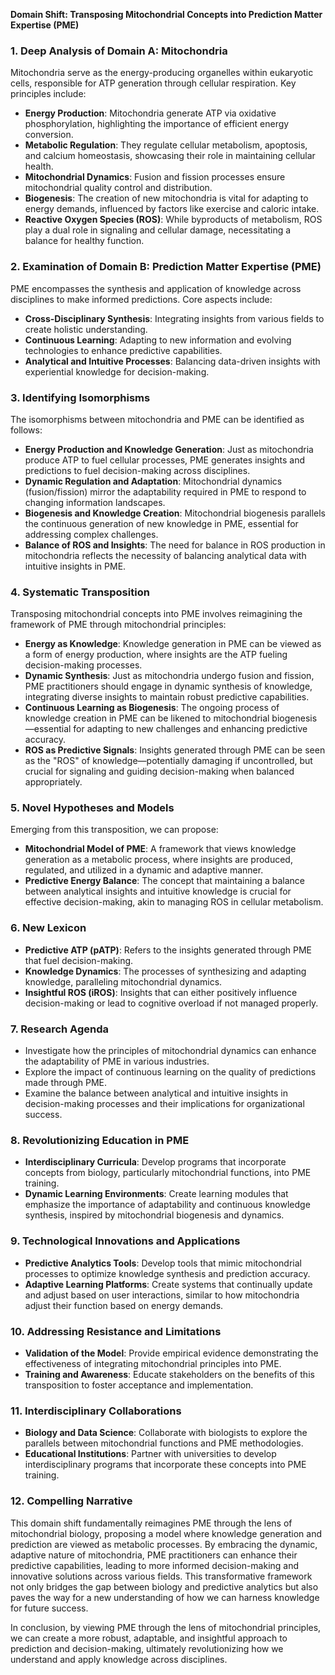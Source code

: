**Domain Shift: Transposing Mitochondrial Concepts into Prediction Matter Expertise (PME)**

### 1. Deep Analysis of Domain A: Mitochondria
Mitochondria serve as the energy-producing organelles within eukaryotic cells, responsible for ATP generation through cellular respiration. Key principles include:
- **Energy Production**: Mitochondria generate ATP via oxidative phosphorylation, highlighting the importance of efficient energy conversion.
- **Metabolic Regulation**: They regulate cellular metabolism, apoptosis, and calcium homeostasis, showcasing their role in maintaining cellular health.
- **Mitochondrial Dynamics**: Fusion and fission processes ensure mitochondrial quality control and distribution.
- **Biogenesis**: The creation of new mitochondria is vital for adapting to energy demands, influenced by factors like exercise and caloric intake.
- **Reactive Oxygen Species (ROS)**: While byproducts of metabolism, ROS play a dual role in signaling and cellular damage, necessitating a balance for healthy function.

### 2. Examination of Domain B: Prediction Matter Expertise (PME)
PME encompasses the synthesis and application of knowledge across disciplines to make informed predictions. Core aspects include:
- **Cross-Disciplinary Synthesis**: Integrating insights from various fields to create holistic understanding.
- **Continuous Learning**: Adapting to new information and evolving technologies to enhance predictive capabilities.
- **Analytical and Intuitive Processes**: Balancing data-driven insights with experiential knowledge for decision-making.

### 3. Identifying Isomorphisms
The isomorphisms between mitochondria and PME can be identified as follows:
- **Energy Production and Knowledge Generation**: Just as mitochondria produce ATP to fuel cellular processes, PME generates insights and predictions to fuel decision-making across disciplines.
- **Dynamic Regulation and Adaptation**: Mitochondrial dynamics (fusion/fission) mirror the adaptability required in PME to respond to changing information landscapes.
- **Biogenesis and Knowledge Creation**: Mitochondrial biogenesis parallels the continuous generation of new knowledge in PME, essential for addressing complex challenges.
- **Balance of ROS and Insights**: The need for balance in ROS production in mitochondria reflects the necessity of balancing analytical data with intuitive insights in PME.

### 4. Systematic Transposition
Transposing mitochondrial concepts into PME involves reimagining the framework of PME through mitochondrial principles:
- **Energy as Knowledge**: Knowledge generation in PME can be viewed as a form of energy production, where insights are the ATP fueling decision-making processes.
- **Dynamic Synthesis**: Just as mitochondria undergo fusion and fission, PME practitioners should engage in dynamic synthesis of knowledge, integrating diverse insights to maintain robust predictive capabilities.
- **Continuous Learning as Biogenesis**: The ongoing process of knowledge creation in PME can be likened to mitochondrial biogenesis—essential for adapting to new challenges and enhancing predictive accuracy.
- **ROS as Predictive Signals**: Insights generated through PME can be seen as the "ROS" of knowledge—potentially damaging if uncontrolled, but crucial for signaling and guiding decision-making when balanced appropriately.

### 5. Novel Hypotheses and Models
Emerging from this transposition, we can propose:
- **Mitochondrial Model of PME**: A framework that views knowledge generation as a metabolic process, where insights are produced, regulated, and utilized in a dynamic and adaptive manner.
- **Predictive Energy Balance**: The concept that maintaining a balance between analytical insights and intuitive knowledge is crucial for effective decision-making, akin to managing ROS in cellular metabolism.

### 6. New Lexicon
- **Predictive ATP (pATP)**: Refers to the insights generated through PME that fuel decision-making.
- **Knowledge Dynamics**: The processes of synthesizing and adapting knowledge, paralleling mitochondrial dynamics.
- **Insightful ROS (iROS)**: Insights that can either positively influence decision-making or lead to cognitive overload if not managed properly.

### 7. Research Agenda
- Investigate how the principles of mitochondrial dynamics can enhance the adaptability of PME in various industries.
- Explore the impact of continuous learning on the quality of predictions made through PME.
- Examine the balance between analytical and intuitive insights in decision-making processes and their implications for organizational success.

### 8. Revolutionizing Education in PME
- **Interdisciplinary Curricula**: Develop programs that incorporate concepts from biology, particularly mitochondrial functions, into PME training.
- **Dynamic Learning Environments**: Create learning modules that emphasize the importance of adaptability and continuous knowledge synthesis, inspired by mitochondrial biogenesis and dynamics.

### 9. Technological Innovations and Applications
- **Predictive Analytics Tools**: Develop tools that mimic mitochondrial processes to optimize knowledge synthesis and prediction accuracy.
- **Adaptive Learning Platforms**: Create systems that continually update and adjust based on user interactions, similar to how mitochondria adjust their function based on energy demands.

### 10. Addressing Resistance and Limitations
- **Validation of the Model**: Provide empirical evidence demonstrating the effectiveness of integrating mitochondrial principles into PME.
- **Training and Awareness**: Educate stakeholders on the benefits of this transposition to foster acceptance and implementation.

### 11. Interdisciplinary Collaborations
- **Biology and Data Science**: Collaborate with biologists to explore the parallels between mitochondrial functions and PME methodologies.
- **Educational Institutions**: Partner with universities to develop interdisciplinary programs that incorporate these concepts into PME training.

### 12. Compelling Narrative
This domain shift fundamentally reimagines PME through the lens of mitochondrial biology, proposing a model where knowledge generation and prediction are viewed as metabolic processes. By embracing the dynamic, adaptive nature of mitochondria, PME practitioners can enhance their predictive capabilities, leading to more informed decision-making and innovative solutions across various fields. This transformative framework not only bridges the gap between biology and predictive analytics but also paves the way for a new understanding of how we can harness knowledge for future success. 

In conclusion, by viewing PME through the lens of mitochondrial principles, we can create a more robust, adaptable, and insightful approach to prediction and decision-making, ultimately revolutionizing how we understand and apply knowledge across disciplines.